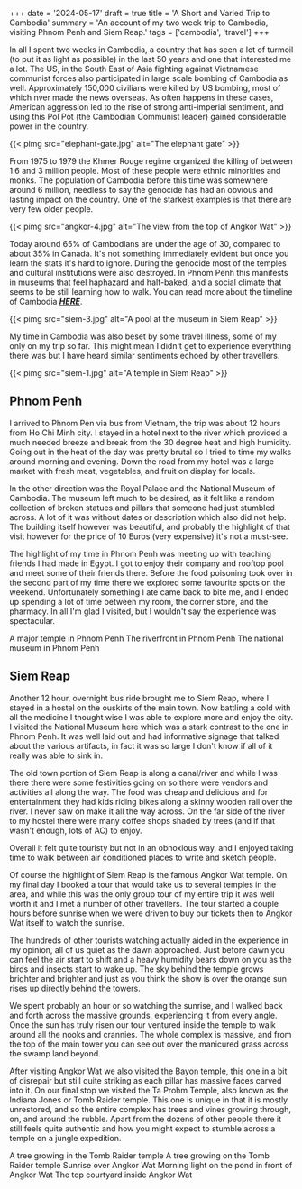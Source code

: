 +++
date = '2024-05-17'
draft = true
title = 'A Short and Varied Trip to Cambodia'
summary = 'An account of my two week trip to Cambodia, visiting Phnom Penh and Siem Reap.'
tags = ['cambodia', 'travel']
+++

In all I spent two weeks in Cambodia, a country that has seen a lot of turmoil (to put it as light as possible) in the last 50 years and one that interested me a lot. The US, in the South East of Asia fighting against Vietnamese communist forces also participated in large scale bombing of Cambodia as well. Approximately 150,000 civilians were killed by US bombing, most of which nver made the news overseas. As often happens in these cases, American aggression led to the rise of strong anti-imperial sentiment, and using this Pol Pot (the Cambodian Communist leader) gained considerable power in the country.

{{< pimg src="elephant-gate.jpg" alt="The elephant gate" >}}

From 1975 to 1979 the Khmer Rouge regime organized the killing of between 1.6 and 3 million people. Most of these people were ethnic minorities and monks. The population of Cambodia before this time was somewhere around 6 million, needless to say the genocide has had an obvious and lasting impact on the country. One of the starkest examples is that there are very few older people.

{{< pimg src="angkor-4.jpg" alt="The view from the top of Angkor Wat" >}}

Today around 65% of Cambodians are under the age of 30, compared to about 35% in Canada. It's not something immediately evident but once you learn the stats it's hard to ignore. During the genocide most of the temples and cultural institutions were also destroyed. In Phnom Penh this manifests in museums that feel haphazard and half-baked, and a social climate that seems to be still learning how to walk. You can read more about the timeline of Cambodia __*[HERE]("https://macmillan.yale.edu/gsp/research-collection/cambodian-genocide-program")*__.

{{< pimg src="siem-3.jpg" alt="A pool at the museum in Siem Reap" >}}

My time in Cambodia was also beset by some travel illness, some of my only on my trip so far. This might mean I didn't get to experience everything there was but I have heard similar sentiments echoed by other travellers.

{{< pimg src="siem-1.jpg" alt="A temple in Siem Reap" >}}

## Phnom Penh

I arrived to Phnom Pen via bus from Vietnam, the trip was about 12 hours from Ho Chi Minh city. I stayed in a hotel next to the river which provided a much needed breeze and break from the 30 degree heat and high humidity. Going out in the heat of the day was pretty brutal so I tried to time my walks around morning and evening. Down the road from my hotel was a large market with fresh meat, vegetables, and fruit on display for locals.

In the other direction was the Royal Palace and the National Museum of Cambodia. The museum left much to be desired, as it felt like a random collection of broken statues and pillars that someone had just stumbled across. A lot of it was without dates or description which also did not help. The building itself however was beautiful, and probably the highlight of that visit however for the price of 10 Euros (very expensive) it's not a must-see.

The highlight of my time in Phnom Penh was meeting up with teaching friends I had made in Egypt. I got to enjoy their company and rooftop pool and meet some of their friends there. Before the food poisoning took over in the second part of my time there we explored some favourite spots on the weekend. Unfortunately something I ate came back to bite me, and I ended up spending a lot of time between my room, the corner store, and the pharmacy. In all I'm glad I visited, but I wouldn't say the experience was spectacular.

A major temple in Phnom Penh The riverfront in Phnom Penh The national museum in Phnom Penh

## Siem Reap

Another 12 hour, overnight bus ride brought me to Siem Reap, where I stayed in a hostel on the ouskirts of the main town.
Now battling a cold with all the medicine I thought wise I was able to explore more and enjoy the city.
I visited the National Museum here which was a stark contrast to the one in Phnom Penh.
It was well laid out and had informative signage that talked about the various artifacts, in fact it was so large I don't know if all of it really was able to sink in.

The old town portion of Siem Reap is along a canal/river and while I was there there were some festivities going on so there were vendors and activities all along the way. The food was cheap and delicious and for entertainment they had kids riding bikes along a skinny wooden rail over the river. I never saw on make it all the way across. On the far side of the river to my hostel there were many coffee shops shaded by trees (and if that wasn't enough, lots of AC) to enjoy.

Overall it felt quite touristy but not in an obnoxious way, and I enjoyed taking time to walk between air conditioned places to write and sketch people.

Of course the highlight of Siem Reap is the famous Angkor Wat temple. On my final day I booked a tour that would take us to several temples in the area, and while this was the only group tour of my entire trip it was well worth it and I met a number of other travellers. The tour started a couple hours before sunrise when we were driven to buy our tickets then to Angkor Wat itself to watch the sunrise.

The hundreds of other tourists watching actually aided in the experience in my opinion, all of us quiet as the dawn approached. Just before dawn you can feel the air start to shift and a heavy humidity bears down on you as the birds and insects start to wake up. The sky behind the temple grows brighter and brighter and just as you think the show is over the orange sun rises up directly behind the towers.

We spent probably an hour or so watching the sunrise, and I walked back and forth across the massive grounds, experiencing it from every angle. Once the sun has truly risen our tour ventured inside the temple to walk around all the nooks and crannies. The whole complex is massive, and from the top of the main tower you can see out over the manicured grass across the swamp land beyond.

After visiting Angkor Wat we also visited the Bayon temple, this one in a bit of disrepair but still quite striking as each pillar has massive faces carved into it. On our final stop we visited the Ta Prohm Temple, also known as the Indiana Jones or Tomb Raider temple. This one is unique in that it is mostly unrestored, and so the entire complex has trees and vines growing through, on, and around the rubble. Apart from the dozens of other people there it still feels quite authentic and how you might expect to stumble across a temple on a jungle expedition.

A tree growing in the Tomb Raider temple
A tree growing on the Tomb Raider temple
Sunrise over Angkor Wat
Morning light on the pond in front of Angkor Wat
The top courtyard inside Angkor Wat

